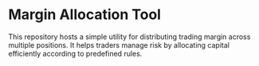 # Margin Allocation Tool

This repository hosts a simple utility for distributing trading margin across multiple positions.
It helps traders manage risk by allocating capital efficiently according to predefined rules.
